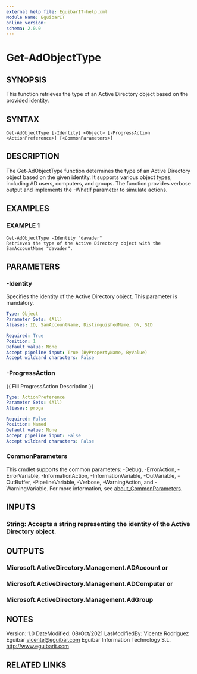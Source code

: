 ```yaml
---
external help file: EguibarIT-help.xml
Module Name: EguibarIT
online version:
schema: 2.0.0
---
```


# Get-AdObjectType

## SYNOPSIS
This function retrieves the type of an Active Directory object based on the provided identity.

## SYNTAX

```
Get-AdObjectType [-Identity] <Object> [-ProgressAction <ActionPreference>] [<CommonParameters>]
```

## DESCRIPTION
The Get-AdObjectType function determines the type of an Active Directory object based on the given identity.
It supports various object types, including AD users, computers, and groups.
The function provides verbose output
and implements the -WhatIf parameter to simulate actions.

## EXAMPLES

### EXAMPLE 1
```
Get-AdObjectType -Identity "davader"
Retrieves the type of the Active Directory object with the SamAccountName "davader".
```

## PARAMETERS

### -Identity
Specifies the identity of the Active Directory object.
This parameter is mandatory.

```yaml
Type: Object
Parameter Sets: (All)
Aliases: ID, SamAccountName, DistinguishedName, DN, SID

Required: True
Position: 1
Default value: None
Accept pipeline input: True (ByPropertyName, ByValue)
Accept wildcard characters: False
```

### -ProgressAction
{{ Fill ProgressAction Description }}

```yaml
Type: ActionPreference
Parameter Sets: (All)
Aliases: proga

Required: False
Position: Named
Default value: None
Accept pipeline input: False
Accept wildcard characters: False
```

### CommonParameters
This cmdlet supports the common parameters: -Debug, -ErrorAction, -ErrorVariable, -InformationAction, -InformationVariable, -OutVariable, -OutBuffer, -PipelineVariable, -Verbose, -WarningAction, and -WarningVariable. For more information, see [about_CommonParameters](http://go.microsoft.com/fwlink/?LinkID=113216).

## INPUTS

### String: Accepts a string representing the identity of the Active Directory object.
## OUTPUTS

### Microsoft.ActiveDirectory.Management.ADAccount or
### Microsoft.ActiveDirectory.Management.ADComputer or
### Microsoft.ActiveDirectory.Management.AdGroup
## NOTES
Version:         1.0
    DateModified:    08/Oct/2021
    LasModifiedBy:   Vicente Rodriguez Eguibar
        vicente@eguibar.com
        Eguibar Information Technology S.L.
        http://www.eguibarit.com

## RELATED LINKS

